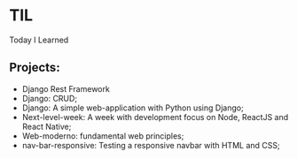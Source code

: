 # TIL

Today I Learned

## Projects:

- Django Rest Framework
- Django: CRUD;
- Django: A simple web-application with Python using Django;
- Next-level-week: A week with development focus on Node, ReactJS and React Native;
- Web-moderno: fundamental web principles;
- nav-bar-responsive: Testing a responsive navbar with HTML and CSS;
